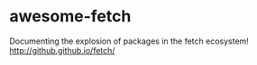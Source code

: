 # awesome-fetch
Documenting the explosion of packages in the fetch ecosystem!  http://github.github.io/fetch/
